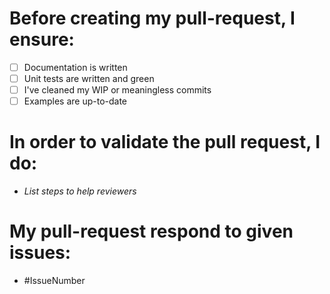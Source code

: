 # Before creating my pull-request, I ensure:

- [ ] Documentation is written
- [ ] Unit tests are written and green
- [ ] I've cleaned my WIP or meaningless commits
- [ ] Examples are up-to-date

# In order to validate the pull request, I do:

- *List steps to help reviewers*

# My pull-request respond to given issues:

- #IssueNumber
